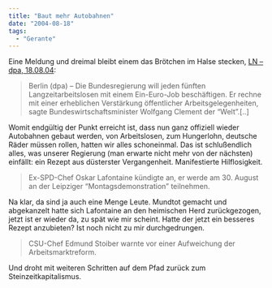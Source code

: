 ```yaml
---
title: "Baut mehr Autobahnen"
date: "2004-08-18"
tags:
  - "Gerante"
---
```


Eine Meldung und dreimal bleibt einem das Brötchen im Halse stecken, [LN – dpa, 18.08.04](http://www.ln-online.de/news/archiv/?id=1468329):

> Berlin (dpa) – Die Bundesregierung will jeden fünften Langzeitarbeitslosen mit einem Ein-Euro-Job beschäftigen. Er rechne mit einer erheblichen Verstärkung öffentlicher Arbeitsgelegenheiten, sagte Bundeswirtschaftsminister Wolfgang Clement der “Welt”.\[..\]

Womit endgültig der Punkt erreicht ist, dass nun ganz offiziell wieder Autobahnen gebaut werden, von Arbeitslosen, zum Hungerlohn, deutsche Räder müssen rollen, hatten wir alles schoneinmal. Das ist schlußendlich alles, was unserer Regierung (man erwarte nicht mehr von der nächsten) einfällt: ein Rezept aus düsterster Vergangenheit. Manifestierte Hilflosigkeit.

> Ex-SPD-Chef Oskar Lafontaine kündigte an, er werde am 30. August an der Leipziger “Montagsdemonstration” teilnehmen.

Na klar, da sind ja auch eine Menge Leute. Mundtot gemacht und abgekanzelt hatte sich Lafontaine an den heimischen Herd zurückgezogen, jetzt ist er wieder da, zu spät wie mir scheint. Hatte der jetzt ein besseres Rezept anzubieten? Ist noch nicht zu mir durchgedrungen.

> CSU-Chef Edmund Stoiber warnte vor einer Aufweichung der Arbeitsmarktreform.

Und droht mit weiteren Schritten auf dem Pfad zurück zum Steinzeitkapitalismus.
